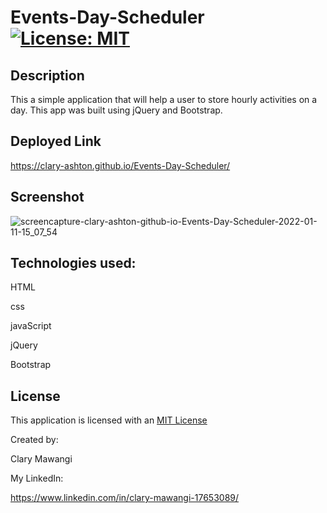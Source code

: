 # Events-Day-Scheduler [![License: MIT](https://img.shields.io/badge/License-MIT-yellow.svg)](https://opensource.org/licenses/MIT)

## Description

This a simple application that will help a user to store hourly activities on a day. This app was built using jQuery and Bootstrap.

## Deployed Link

 https://clary-ashton.github.io/Events-Day-Scheduler/


## Screenshot
![screencapture-clary-ashton-github-io-Events-Day-Scheduler-2022-01-11-15_07_54](https://user-images.githubusercontent.com/78886789/148969213-9bfa35ef-c55c-4fc7-93c2-ec0259446ac8.png)


## Technologies used:

HTML

css

javaScript

jQuery

Bootstrap


## License

This application is licensed with an [MIT License](./LICENSE)

Created by:

Clary Mawangi

My LinkedIn:

https://www.linkedin.com/in/clary-mawangi-17653089/


